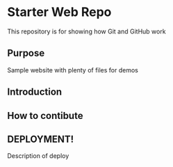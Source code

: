 # Starter Web Repo

This repository is for showing how Git and GitHub work

## Purpose

Sample website with plenty of files for demos

## Introduction

## How to contibute

## DEPLOYMENT!
Description of deploy